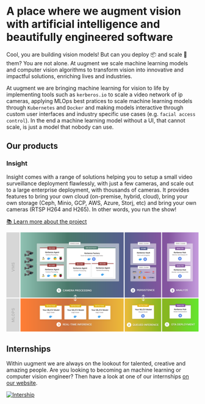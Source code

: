 # A place where we augment vision with artificial intelligence and beautifully engineered software

Cool, you are building vision models! But can you deploy 📦 and scale 🚀 them? You are not alone. At uugment we scale machine learning models and computer vision algorithms to transform vision into innovative and impactful solutions, enriching lives and industries.

At uugment we are bringing machine learning for vision to life by implementing tools such as `kerberos.io` to scale a video network of ip cameras, applying MLOps best pratices to scale machine learning models through `Kubernetes` and `Docker` and making models interactive through custom user interfaces and industry specific use cases (e.g. `facial access control`). In the end a machine learning model without a UI, that cannot scale, is just a model that nobody can use.

## Our products

### Insight

Insight comes with a range of solutions helping you to setup a small video surveillance deployment flawlessly, with just a few cameras, and scale out to a large enterprise deployment, with thousands of cameras. It provides features to bring your own cloud (on-premise, hybrid, cloud), bring your own storage (Ceph, Minio, GCP, AWS, Azure, Storj, etc) and bring your own cameras (RTSP H264 and H265). In other words, you run the show!

[📚 Learn more about the project](https://github.com/uug-ai/insight)

[![Prologue - How it works](https://github.com/kerberos-io/.github/blob/main/profile/Prologue%20-%20How%20it%20works.svg)](https://doc.kerberos.io/prologue/deployments/)

## Internships

Within uugment we are always on the lookout for talented, creative and amazing people. Are you looking to becoming an machine learning or computer vision engineer? Then have a look at one of our internships [on our website](https://uug.ai/about/).

[![Intership](https://img.youtube.com/vi/cLYdl1UKV4o/0.jpg)](https://www.youtube.com/watch?v=cLYdl1UKV4o)
